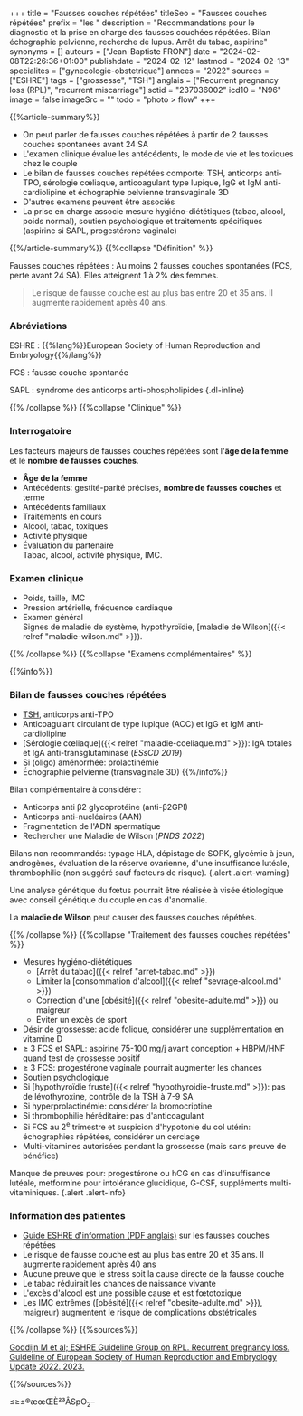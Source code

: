 +++
title = "Fausses couches répétées"
titleSeo = "Fausses couches répétées"
prefix = "les "
description = "Recommandations pour le diagnostic et la prise en charge des fausses couchées répétées. Bilan échographie pelvienne, recherche de lupus. Arrêt du tabac, aspirine"
synonyms = []
auteurs = ["Jean-Baptiste FRON"]
date = "2024-02-08T22:26:36+01:00"
publishdate = "2024-02-12"
lastmod = "2024-02-13"
specialites = ["gynecologie-obstetrique"]
annees = "2022"
sources = ["ESHRE"]
tags = ["grossesse", "TSH"]
anglais = ["Recurrent pregnancy loss (RPL)", "recurrent miscarriage"]
sctid = "237036002"
icd10 = "N96"
image = false
imageSrc = ""
todo = "photo > flow"
+++

{{%article-summary%}}

- On peut parler de fausses couches répétées à partir de 2 fausses couches spontanées avant 24 SA
- L'examen clinique évalue les antécédents, le mode de vie et les toxiques chez le couple
- Le bilan de fausses couches répétées comporte: TSH, anticorps anti-TPO, sérologie cœliaque, anticoagulant type lupique, IgG et IgM anti-cardiolipine et échographie pelvienne transvaginale 3D
- D'autres examens peuvent être associés
- La prise en charge associe mesure hygiéno-diététiques (tabac, alcool, poids normal), soutien psychologique et traitements spécifiques (aspirine si SAPL, progestérone vaginale)

{{%/article-summary%}}
{{%collapse "Définition" %}}

Fausses couches répétées
: Au moins 2 fausses couches spontanées (FCS, perte avant 24 SA). Elles atteignent 1 à 2% des femmes.

> Le risque de fausse couche est au plus bas entre 20 et 35 ans. Il augmente rapidement après 40 ans.

### Abréviations

ESHRE
: {{%lang%}}European Society of Human Reproduction and Embryology{{%/lang%}}

FCS
: fausse couche spontanée

SAPL
: syndrome des anticorps anti-phospholipides
{.dl-inline}

{{% /collapse %}}
{{%collapse "Clinique" %}}

### Interrogatoire

Les facteurs majeurs de fausses couches répétées sont l'**âge de la femme** et le **nombre de fausses couches**.

- **Âge de la femme**
- Antécédents: gestité-parité précises, **nombre de fausses couches** et terme
- Antécédents familiaux
- Traitements en cours
- Alcool, tabac, toxiques
- Activité physique
- Évaluation du partenaire  
  Tabac, alcool, activité physique, IMC.

### Examen clinique

- Poids, taille, IMC
- Pression artérielle, fréquence cardiaque
- Examen général  
  Signes de maladie de système, hypothyroïdie, [maladie de Wilson]({{< relref "maladie-wilson.md" >}}).

{{% /collapse %}}
{{%collapse "Examens complémentaires" %}}

{{%info%}}

### Bilan de fausses couches répétées

- [TSH](/tags/tsh/), anticorps anti-TPO
- Anticoagulant circulant de type lupique (ACC) et IgG et IgM anti-cardiolipine
- [Sérologie cœliaque]({{< relref "maladie-coeliaque.md" >}}): IgA totales et IgA anti-transglutaminase (*ESsCD 2019*)
- Si (oligo) aménorrhée: prolactinémie
- Échographie pelvienne (transvaginale 3D)
{{%/info%}}

Bilan complémentaire à considérer:

- Anticorps anti β2 glycoprotéine (anti-β2GPI)
- Anticorps anti-nucléaires (AAN)
- Fragmentation de l'ADN spermatique
- Rechercher une Maladie de Wilson (*PNDS 2022*)

Bilans non recommandés: typage HLA, dépistage de SOPK, glycémie à jeun, androgènes, évaluation de la réserve ovarienne, d'une insuffisance lutéale, thrombophilie (non suggéré sauf facteurs de risque).
{.alert .alert-warning}

Une analyse génétique du fœtus pourrait être réalisée à visée étiologique avec conseil génétique du couple en cas d'anomalie.

La **maladie de Wilson** peut causer des fausses couches répétées.

{{% /collapse %}}
{{%collapse "Traitement des fausses couches répétées" %}}

- Mesures hygiéno-diététiques
  - [Arrêt du tabac]({{< relref "arret-tabac.md" >}})
  - Limiter la [consommation d'alcool]({{< relref "sevrage-alcool.md" >}})
  - Correction d'une [obésité]({{< relref "obesite-adulte.md" >}}) ou maigreur
  - Éviter un excès de sport
- Désir de grossesse: acide folique, considérer une supplémentation en vitamine D
- ≥ 3 FCS et SAPL: aspirine 75-100 mg/j avant conception + HBPM/HNF quand test de grossesse positif
- ≥ 3 FCS: progestérone vaginale pourrait augmenter les chances
- Soutien psychologique
- Si [hypothyroïdie fruste]({{< relref "hypothyroidie-fruste.md" >}}): pas de lévothyroxine, contrôle de la TSH à 7-9 SA
- Si hyperprolactinémie: considérer la bromocriptine
- Si thrombophilie héréditaire: pas d'anticoagulant
- Si FCS au 2<sup>e</sup> trimestre et suspicion d'hypotonie du col utérin: échographies répétées, considérer un cerclage
- Multi-vitamines autorisées pendant la grossesse (mais sans preuve de bénéfice)

Manque de preuves pour: progestérone ou hCG en cas d'insuffisance lutéale, metformine pour intolérance glucidique, G-CSF, suppléments multi-vitaminiques.
{.alert .alert-info}

### Information des patientes

- [Guide ESHRE d'information (PDF anglais)](https://www.eshre.eu/-/media/sitecore-files/Guidelines/Recurrent-pregnancy-loss/2022/ESHRE-RPL-patient-Guideline_Update-2022_Final-Version-January-2023.pdf) sur les fausses couches répétées
- Le risque de fausse couche est au plus bas entre 20 et 35 ans. Il augmente rapidement après 40 ans
- Aucune preuve que le stress soit la cause directe de la fausse couche
- Le tabac réduirait les chances de naissance vivante
- L'excès d'alcool est une possible cause et est fœtotoxique
- Les IMC extrêmes ([obésité]({{< relref "obesite-adulte.md" >}}), maigreur) augmentent le risque de complications obstétricales

{{% /collapse %}}
{{%sources%}}

[Goddijn M et al; ESHRE Guideline Group on RPL. Recurrent pregnancy loss. Guideline of European Society of Human Reproduction and Embryology Update 2022. 2023.](https://www.eshre.eu/Guidelines-and-Legal/Guidelines/Recurrent-pregnancy-loss)

{{%/sources%}}

≤≥±®æœŒÈ²³ÂSpO<sub>2</sub>–

